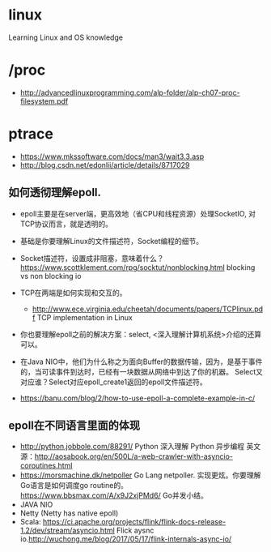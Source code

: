 # linux
Learning Linux and OS knowledge

# /proc
* http://advancedlinuxprogramming.com/alp-folder/alp-ch07-proc-filesystem.pdf

# ptrace
* https://www.mkssoftware.com/docs/man3/wait3.3.asp
* http://blog.csdn.net/edonlii/article/details/8717029



## 如何透彻理解epoll.
* epoll主要是在server端，更高效地（省CPU和线程资源）处理SocketIO, 对TCP协议而言，就是透明的。
* 基础是你要理解Linux的文件描述符，Socket编程的细节。
* Socket描述符，设置成非阻塞，意味着什么？https://www.scottklement.com/rpg/socktut/nonblocking.html blocking vs non blocking io
* TCP在两端是如何实现和交互的。
  * http://www.ece.virginia.edu/cheetah/documents/papers/TCPlinux.pdf TCP implementation in Linux

* 你也要理解epoll之前的解决方案：select, <深入理解计算机系统>介绍的还算可以。
* 在Java NIO中，他们为什么称之为面向Buffer的数据传输，因为，是基于事件的，当可读事件到达时，已经有一块数据从网络中到达了你的机器。 Select又对应谁？Select对应epoll_create1返回的epoll文件描述符。
* https://banu.com/blog/2/how-to-use-epoll-a-complete-example-in-c/
## epoll在不同语言里面的体现
* http://python.jobbole.com/88291/ Python 深入理解 Python 异步编程 英文源：http://aosabook.org/en/500L/a-web-crawler-with-asyncio-coroutines.html
* https://morsmachine.dk/netpoller Go Lang netpoller. 实现更炫。你要理解Go语言是如何调度go routine的。https://www.bbsmax.com/A/x9J2xjPMd6/ Go并发小结。
* JAVA NIO
* Netty (Netty has native epoll)
* Scala: https://ci.apache.org/projects/flink/flink-docs-release-1.2/dev/stream/asyncio.html Flick aysnc io.http://wuchong.me/blog/2017/05/17/flink-internals-async-io/
